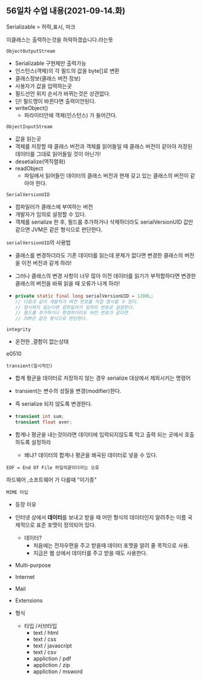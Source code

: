 ## 56일차 수업 내용(2021-09-14.화)

Serializable = 허락,표시, 마크

이클래스는 출력하는것을 허락하겠습니다.라는뜻

` ObjectOutputStream `

- Serializable   구현체만 출력가능
- 인스턴스(객체)의 각 필드의 값을 byte[]로 변환
- 클래스정보(클래스 버전 정보)
- 사용자가 값을 입력하는곳
- 필드선언 위치 순서가 바뀌는것은 상관없다.
- 단! 필드명이 바뀐다면 출력이안된다.
- writeObject()
  - 파라미터안에 객체(인스턴스) 가 들어간다.

` ObjectInputStream `

- 값을 읽는곳
- 객체를 저장할 때 클래스 버전과 객체를 읽어들일 때 클래스 버전이 같아야 저장된 데이터를 그대로 읽어들일 것이 아닌가!
- desetialize(역직렬화)
- readObject
  - 파일에서 읽어들인 데이터의 클래스 버전과 현재 갖고 있는 클래스의 버전이 같아야 한다.

` SerialVersionUID `

- 컴파일러가 클래스에 부여하는 버전
- 개발자가 임의로 설정할 수 있다.
- 객체를 serialize 한 후, 필드를 추가하거나 삭제하더라도 serialVersionUID 값만 같으면  JVM은 같은 형식으로 판단한다.

` serialVersionUID `의 사용법

- 클래스를 변경하더라도 기존 데이터를 읽는데 문제가 없다면 변경한 클래스의 버전을 이전 버전과 같게 하라!

- 그러나 클래스의 변경 사항이 너무 많아 이전 데이터를 읽기가 부적합하다면 변경한 클래스의 버전을 바꿔 읽을 때 오류가 나게 하라!

- ``` java
  private static final long serialVersionUID = 1280L;
  // 다음과 같이 개발자가 버전 번호를 직접 명시할 수 있다.
  // 명시하지 않는다면 컴파일러가 임의의 번호로 설정한다.
  // 필드를 추가하거나 변경하더라도 버전 번호가 같다면
  // JVM은 같은 형식으로 판단한다.
  ```

` integrity ` 

- 온전한 ,결함이 없는상태

e0510

` transient(일시적인) `

- 합계 평균을 데이터로 저장하지 않는 경우 serialize 대상에서 제외시키는 명령어

- transient는 변수의 성질을 변경(modifier)한다.

- 즉 serialize 되지 않도록 변경한다.

- ``` java
  transient int sum;
  transient float aver;
  ```

- 합계나 평균을 내는것이라면 데이터에 입력되지않도록 막고 출력 되는 곳에서 호출하도록 설정하라

  - 왜냐? 데이터의 합계나 평균을 왜곡된 데이터로 넣을 수 있다.

` EOF = End Of File 파일의끝이다라는 오류 `

하드웨어 ,소프트웨어 가 다를때 "이기종"



` MIME 타입 `

- 등장 이유

- 인터넷 상에서 **데이터**를 보내고 받을 때 어떤 형식의 데이터인지 알려주는 이름 국제적으로 표준 포맷이 정의되어 있다. 

  - 데이터?
    - 처음에는 전자우편을 주고 받을때 데이터 포맷을 알려 줄 목적으로 사용.
    - 지금은 웹 상에서 데이터를 주고 받을 때도 사용한다.

- Multi-purpose

- Internet

- Mail

- Extensions

- 형식   

  - 타입 /서브타입
    - text / html
    - text / css
    - text / javascript
    - text / csv
    - appliction / pdf
    - appliction / zip
    - appliction / msword

  